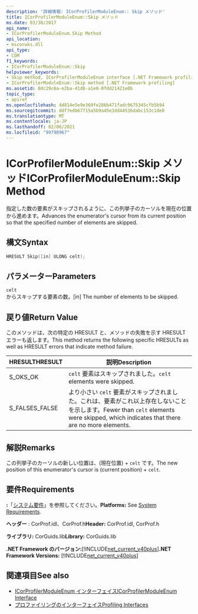 ```yaml
---
description: '詳細情報: ICorProfilerModuleEnum:: Skip メソッド'
title: ICorProfilerModuleEnum::Skip メソッド
ms.date: 03/30/2017
api_name:
- ICorProfilerModuleEnum.Skip Method
api_location:
- mscorwks.dll
api_type:
- COM
f1_keywords:
- ICorProfilerModuleEnum::Skip
helpviewer_keywords:
- Skip method, ICorProfilerModuleEnum interface [.NET Framework profiling]
- ICorProfilerModuleEnum::Skip method [.NET Framework profiling]
ms.assetid: 8dc29c6a-e2ba-41d8-a1e0-0fdd21421e0b
topic_type:
- apiref
ms.openlocfilehash: 4d814e5e9e369fe286b471fadc9675345cfb5b94
ms.sourcegitcommit: ddf7edb67715a5b9a45e3dd44536dabc153c1de0
ms.translationtype: MT
ms.contentlocale: ja-JP
ms.lasthandoff: 02/06/2021
ms.locfileid: "99798967"
---
```

# <a name="icorprofilermoduleenumskip-method"></a><span data-ttu-id="ad11e-103">ICorProfilerModuleEnum::Skip メソッド</span><span class="sxs-lookup"><span data-stu-id="ad11e-103">ICorProfilerModuleEnum::Skip Method</span></span>

<span data-ttu-id="ad11e-104">指定した数の要素がスキップされるように、この列挙子のカーソルを現在の位置から進めます。</span><span class="sxs-lookup"><span data-stu-id="ad11e-104">Advances the enumerator's cursor from its current position so that the specified number of elements are skipped.</span></span>  
  
## <a name="syntax"></a><span data-ttu-id="ad11e-105">構文</span><span class="sxs-lookup"><span data-stu-id="ad11e-105">Syntax</span></span>  
  
```cpp  
HRESULT Skip([in] ULONG celt);  
```  
  
## <a name="parameters"></a><span data-ttu-id="ad11e-106">パラメーター</span><span class="sxs-lookup"><span data-stu-id="ad11e-106">Parameters</span></span>  

 `celt`  
 <span data-ttu-id="ad11e-107">からスキップする要素の数。</span><span class="sxs-lookup"><span data-stu-id="ad11e-107">[in] The number of elements to be skipped.</span></span>  
  
## <a name="return-value"></a><span data-ttu-id="ad11e-108">戻り値</span><span class="sxs-lookup"><span data-stu-id="ad11e-108">Return Value</span></span>  

 <span data-ttu-id="ad11e-109">このメソッドは、次の特定の HRESULT と、メソッドの失敗を示す HRESULT エラーも返します。</span><span class="sxs-lookup"><span data-stu-id="ad11e-109">This method returns the following specific HRESULTs as well as HRESULT errors that indicate method failure.</span></span>  
  
|<span data-ttu-id="ad11e-110">HRESULT</span><span class="sxs-lookup"><span data-stu-id="ad11e-110">HRESULT</span></span>|<span data-ttu-id="ad11e-111">説明</span><span class="sxs-lookup"><span data-stu-id="ad11e-111">Description</span></span>|  
|-------------|-----------------|  
|<span data-ttu-id="ad11e-112">S_OK</span><span class="sxs-lookup"><span data-stu-id="ad11e-112">S_OK</span></span>|<span data-ttu-id="ad11e-113">`celt` 要素はスキップされました。</span><span class="sxs-lookup"><span data-stu-id="ad11e-113">`celt` elements were skipped.</span></span>|  
|<span data-ttu-id="ad11e-114">S_FALSE</span><span class="sxs-lookup"><span data-stu-id="ad11e-114">S_FALSE</span></span>|<span data-ttu-id="ad11e-115">より小さい `celt` 要素がスキップされました。これは、要素がこれ以上存在しないことを示します。</span><span class="sxs-lookup"><span data-stu-id="ad11e-115">Fewer than `celt` elements were skipped, which indicates that there are no more elements.</span></span>|  
  
## <a name="remarks"></a><span data-ttu-id="ad11e-116">解説</span><span class="sxs-lookup"><span data-stu-id="ad11e-116">Remarks</span></span>  

 <span data-ttu-id="ad11e-117">この列挙子のカーソルの新しい位置は、(現在位置) + `celt` です。</span><span class="sxs-lookup"><span data-stu-id="ad11e-117">The new position of this enumerator's cursor is (current position) + `celt`.</span></span>  
  
## <a name="requirements"></a><span data-ttu-id="ad11e-118">要件</span><span class="sxs-lookup"><span data-stu-id="ad11e-118">Requirements</span></span>  

 <span data-ttu-id="ad11e-119">**:**「[システム要件](../../get-started/system-requirements.md)」を参照してください。</span><span class="sxs-lookup"><span data-stu-id="ad11e-119">**Platforms:** See [System Requirements](../../get-started/system-requirements.md).</span></span>  
  
 <span data-ttu-id="ad11e-120">**ヘッダー** : CorProf.idl、CorProf.h</span><span class="sxs-lookup"><span data-stu-id="ad11e-120">**Header:** CorProf.idl, CorProf.h</span></span>  
  
 <span data-ttu-id="ad11e-121">**ライブラリ:** CorGuids.lib</span><span class="sxs-lookup"><span data-stu-id="ad11e-121">**Library:** CorGuids.lib</span></span>  
  
 <span data-ttu-id="ad11e-122">**.NET Framework のバージョン:**[!INCLUDE[net_current_v40plus](../../../../includes/net-current-v40plus-md.md)]</span><span class="sxs-lookup"><span data-stu-id="ad11e-122">**.NET Framework Versions:** [!INCLUDE[net_current_v40plus](../../../../includes/net-current-v40plus-md.md)]</span></span>  
  
## <a name="see-also"></a><span data-ttu-id="ad11e-123">関連項目</span><span class="sxs-lookup"><span data-stu-id="ad11e-123">See also</span></span>

- [<span data-ttu-id="ad11e-124">ICorProfilerModuleEnum インターフェイス</span><span class="sxs-lookup"><span data-stu-id="ad11e-124">ICorProfilerModuleEnum Interface</span></span>](icorprofilermoduleenum-interface.md)
- [<span data-ttu-id="ad11e-125">プロファイリングのインターフェイス</span><span class="sxs-lookup"><span data-stu-id="ad11e-125">Profiling Interfaces</span></span>](profiling-interfaces.md)
